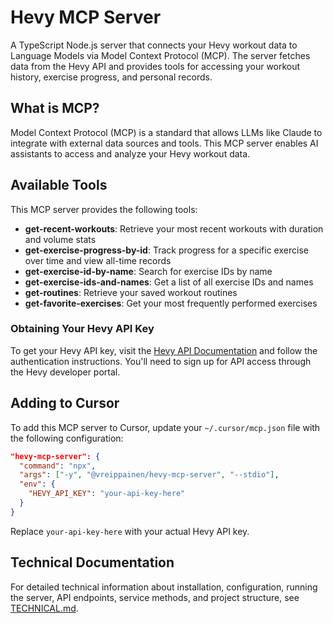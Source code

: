 # Hevy MCP Server

A TypeScript Node.js server that connects your Hevy workout data to Language Models via Model Context Protocol (MCP). The server fetches data from the Hevy API and provides tools for accessing your workout history, exercise progress, and personal records.

## What is MCP?

Model Context Protocol (MCP) is a standard that allows LLMs like Claude to integrate with external data sources and tools. This MCP server enables AI assistants to access and analyze your Hevy workout data.

## Available Tools

This MCP server provides the following tools:

- **get-recent-workouts**: Retrieve your most recent workouts with duration and volume stats
- **get-exercise-progress-by-id**: Track progress for a specific exercise over time and view all-time records
- **get-exercise-id-by-name**: Search for exercise IDs by name
- **get-exercise-ids-and-names**: Get a list of all exercise IDs and names
- **get-routines**: Retrieve your saved workout routines
- **get-favorite-exercises**: Get your most frequently performed exercises

### Obtaining Your Hevy API Key

To get your Hevy API key, visit the [Hevy API Documentation](https://api.hevyapp.com/docs/#/) and follow the authentication instructions. You'll need to sign up for API access through the Hevy developer portal.

## Adding to Cursor

To add this MCP server to Cursor, update your `~/.cursor/mcp.json` file with the following configuration:

```json
"hevy-mcp-server": {
  "command": "npx",
  "args": ["-y", "@vreippainen/hevy-mcp-server", "--stdio"],
  "env": {
    "HEVY_API_KEY": "your-api-key-here"
  }
}
```

Replace `your-api-key-here` with your actual Hevy API key.

## Technical Documentation

For detailed technical information about installation, configuration, running the server, API endpoints, service methods, and project structure, see [TECHNICAL.md](TECHNICAL.md). 